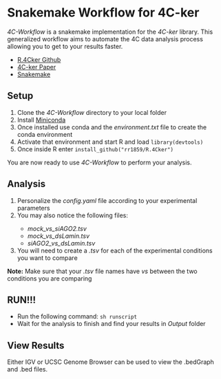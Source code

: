 # Snakemake Workflow for 4C-ker

*4C-Workflow* is a snakemake implementation for the *4C-ker* library.
This generalized workflow aims to automate the 4C data analysis process allowing
you to get to your results faster. 

<ul>
<li><a href="https://github.com/rr1859/R.4Cker" target=_blank>R.4Cker Github</a></li>
<li><a href="http://journals.plos.org/ploscompbiol/article?id=10.1371%2Fjournal.pcbi.1004780" target=_blank>4C-ker Paper</a></li>
<li><a href="https://bitbucket.org/snakemake/snakemake/wiki/Home" target=_blank>Snakemake</a></li>
</ul>

## Setup
<ol>
<li>Clone the <em>4C-Workflow</em> directory to your local folder</li>
<li>Install <a href="http://conda.pydata.org/miniconda.html" target=_blank>Miniconda</a></li>
<li>Once installed use conda and the <em>environment.txt</em> file to create the conda environment</li>
<li>Activate that environment and start R and load <code>library(devtools)</code></li>
<li>Once inside R enter <code>install_github("rr1859/R.4Cker")</code></li>
</ol>

You are now ready to use <em>4C-Workflow</em> to perform your analysis.

## Analysis
<ol>
<li>Personalize the <em>config.yaml</em> file according to your experimental parameters</li>
<li>You may also notice the following files:</li>
<ul>
<li><em>mock_vs_siAGO2.tsv</em></li>
<li><em>mock_vs_dsLamin.tsv</em></li>
<li><em>siAGO2_vs_dsLamin.tsv</em></li>
</ul>
<li>You will need to create a <em>.tsv</em> for each of the experimental conditions you want to compare</li>
</ol>

<b>Note:</b> Make sure that your <em>.tsv</em> file names have <em>_vs_</em> between the two conditions you are comparing

## RUN!!!
<ul>
<li>Run the following command: <code>sh runscript</code></li>
<li>Wait for the analysis to finish and find your results in <em>Output</em> folder</li>
</ul>

## View Results
<p>
Either IGV or UCSC Genome Browser can be used to view the .bedGraph and .bed files.
</p>
